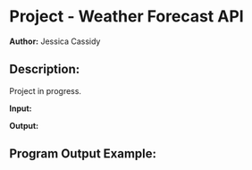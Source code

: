 # Project - Weather Forecast API
**Author:**     Jessica Cassidy

## Description: 
Project in progress. 

**Input:**      


**Output:**     


## Program Output Example:

